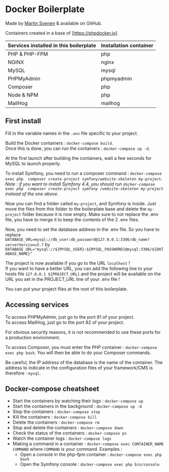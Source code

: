 # Docker Boilerplate

Made by [Martin Soenen](https://github.com/Pinou10001) & available on GitHub.

Containers created in a base of [https://phpdocker.io].

  | Services installed in this boilerplate | Installation container |
  |----------------------------------------|------------------------|
  | PHP & PHP-FPM                          | php                    |
  | NGINX                                  | nginx                  |
  | MySQL                                  | mysql                  |
  | PHPMyAdmin                             | phpmyadmin             |
  | Composer                               | php                    |
  | Node & NPM                             | php                    |
  | MailHog                                | mailhog                |


## First install

Fill in the variable names in the `.env` file specific to your project.  

Build the Docker containers : `docker-compose build`.  
Once this is done, you can run the containers : `docker-compose up -d`.  

At the first launch after building the containers, wait a few seconds for MySQL to launch properly.

To install Symfony, you need to run a composer command : `docker-compose exec php  composer create-project
 symfony/website-skeleton my-project`.  
*Note : if you want to install Symfony 4.4, you should run `docker-compose exec php  composer create-project symfony
 /website-skeleton my-project` instead of the one above.*  
                                                              
Now you can find a folder called `my-project`, and Symfony is inside. Just move the files from this
 folder to the boilerplate base and delete the `my-project` folder because it is now empty. Make sure to not replace the
 .env file, you have to merge it to keep the contents of the 2 .env files.  

Now, you need to set the database address in the .env file. So you have to replace `DATABASE_URL=mysql://db_user:db_password@127.0.0.1:3306/db_name?serverVersion=5.7`
by `DATABASE_URL="mysql://${MYSQL_USER}:${MYSQL_PASSWORD}@mysql:3306/${DATABASE_NAME}"`

The project is now available if you go to the URL `localhost` !  
If you want to have a better URL, you can add the following line to your hosts file `127.0.0.1 ${PROJECT_URL}` and the project will be available on the URL you set in the PROJECT_URL line of your .env file !  

You can put your project files at the root of this boilerplate.


## Accessing services

To access PHPMyAdmin, just go to the port 81 of your project.  
To access MailHog, just go to the port 82 of your project.  

For obvious security reasons, it is not recommended to use these ports for a production environment.  

To access Composer, you must enter the PHP container : `docker-compose exec php bash`. You will then be able to do your Composer commands.  

Be careful, the IP address of the database is the name of the container. The address to indicate in the configuration files of your framework/CMS is therefore : `mysql`.  

## Docker-compose cheatsheet

  * Start the containers by watching their logs : `docker-compose up`
  * Start the containers in the background : `docker-compose up -d`
  * Stop the containers : `docker-compose stop`
  * Kill the containers : `docker-compose kill`
  * Delete the containers : `docker-compose rm`
  * Stop and delete the containers : `docker-compose down`
  * Check the status of the containers : `docker-compose ps`
  * Watch the container logs : `docker-compose logs`
  * Making a command in a container : `docker-compose exec CONTAINER_NAME COMMAND` where `COMMAND` is your command. Examples :  
    - Open a console in the php-fpm container : `docker-compose exec php bash`
    - Open the Symfony console : `docker-compose exec php bin/console`
